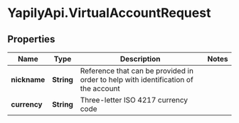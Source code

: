 # YapilyApi.VirtualAccountRequest

## Properties

Name | Type | Description | Notes
------------ | ------------- | ------------- | -------------
**nickname** | **String** | Reference that can be provided in order to help with identification of the account | 
**currency** | **String** | Three-letter ISO 4217 currency code | 


